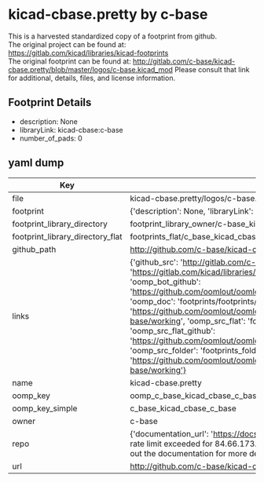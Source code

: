 # kicad-cbase.pretty by c-base  
This is a harvested standardized copy of a footprint from github.  
The original project can be found at:  
https://gitlab.com/kicad/libraries/kicad-footprints  
The original footprint can be found at:
http://gitlab.com/c-base/kicad-cbase.pretty/blob/master/logos/c-base.kicad_mod
Please consult that link for additional, details, files, and license information.  
## Footprint Details
* description: None  
* libraryLink: kicad-cbase:c-base  
* number_of_pads: 0  
## yaml dump  
| Key | Value |  
| --- | --- |  
| file | kicad-cbase.pretty/logos/c-base.kicad_mod |  
| footprint | {'description': None, 'libraryLink': 'kicad-cbase:c-base', 'number_of_pads': 0} |  
| footprint_library_directory | footprint_library_owner/c-base_kicad-cbase.pretty |  
| footprint_library_directory_flat | footprints_flat/c_base_kicad_cbase_c_base/working |  
| github_path | http://github.com/c-base/kicad-cbase.pretty/blob/master/logos/c-base.kicad_mod |  
| links | {'github_src': 'http://gitlab.com/c-base/kicad-cbase.pretty/blob/master/logos/c-base.kicad_mod', 'github_src_repo': 'https://gitlab.com/kicad/libraries/kicad-footprints', 'oomp_bot': 'footprints/c_base_kicad_cbase_c_base/working', 'oomp_bot_github': 'https://github.com/oomlout/oomlout_oomp_footprint_bot/tree/main/footprints/c_base_kicad_cbase_c_base/working', 'oomp_doc': 'footprints/footprints/c-base/kicad-cbase/c-base/working/', 'oomp_doc_github': 'https://github.com/oomlout/oomlout_oomp_footprint_doc/tree/main/footprints/footprints/c-base/kicad-cbase/c-base/working', 'oomp_src_flat': 'footprints_flat/footprints_flat/c_base_kicad_cbase_c_base/working', 'oomp_src_flat_github': 'https://github.com/oomlout/oomlout_oomp_footprint_src/tree/main/footprints_flat/c_base_kicad_cbase_c_base/working', 'oomp_src_folder': 'footprints_folder/footprints_folder/c-base/kicad-cbase/c-base/working', 'oomp_src_folder_github': 'https://github.com/oomlout/oomlout_oomp_footprint_src/tree/main/footprints_folder/c-base/kicad-cbase/c-base/working'} |  
| name | kicad-cbase.pretty |  
| oomp_key | oomp_c_base_kicad_cbase_c_base |  
| oomp_key_simple | c_base_kicad_cbase_c_base |  
| owner | c-base |  
| repo | {'documentation_url': 'https://docs.github.com/rest/overview/resources-in-the-rest-api#rate-limiting', 'message': "API rate limit exceeded for 84.66.173.59. (But here's the good news: Authenticated requests get a higher rate limit. Check out the documentation for more details.)"} |  
| url | http://github.com/c-base/kicad-cbase.pretty |  

